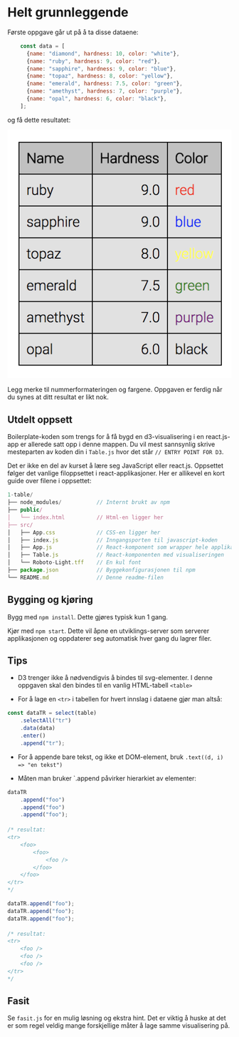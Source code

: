 # Helt grunnleggende

Første oppgave går ut på å ta disse dataene:

~~~javascript
    const data = [
      {name: "diamond", hardness: 10, color: "white"},
      {name: "ruby", hardness: 9, color: "red"},
      {name: "sapphire", hardness: 9, color: "blue"},
      {name: "topaz", hardness: 8, color: "yellow"},
      {name: "emerald", hardness: 7.5, color: "green"},
      {name: "amethyst", hardness: 7, color: "purple"},
      {name: "opal", hardness: 6, color: "black"},
    ];
~~~

og få dette resultatet:

![Resultat oppgave 1](../../img/1-table.png)

Legg merke til nummerformateringen og fargene. Oppgaven er ferdig når du synes at ditt resultat er likt nok.

## Utdelt oppsett

Boilerplate-koden som trengs for å få bygd en d3-visualisering i en react.js-app er allerede satt opp i denne mappen. Du vil mest sannsynlig skrive mesteparten av koden din i `Table.js` hvor det står `// ENTRY POINT FOR D3`.

Det er ikke en del av kurset å lære seg JavaScript eller react.js. Oppsettet følger det vanlige filoppsettet i react-applikasjoner. Her er allikevel en kort guide over filene i oppsettet:

```javascript
1-table/
├── node_modules/           // Internt brukt av npm
├── public/                 
│   └── index.html          // Html-en ligger her
├── src/
│   ├── App.css             // CSS-en ligger her
│   ├── index.js            // Inngangsporten til javascript-koden
│   ├── App.js              // React-komponent som wrapper hele applikasjonen
│   ├── Table.js            // React-komponenten med visualiseringen
│   └── Roboto-Light.tff    // En kul font
├── package.json            // Byggekonfigurasjonen til npm
└── README.md               // Denne readme-filen
```

## Bygging og kjøring

Bygg med `npm install`. Dette gjøres typisk kun 1 gang.

Kjør med `npm start`. Dette vil åpne en utviklings-server som serverer applikasjonen og oppdaterer seg automatisk hver gang du lagrer filer.

## Tips

* D3 trenger ikke å nødvendigvis å bindes til svg-elementer. I denne oppgaven skal den bindes til en vanlig HTML-tabell `<table>`

* For å lage en `<tr>` i tabellen for hvert innslag i dataene gjør man altså:

```javascript
const dataTR = select(table)
    .selectAll("tr")
    .data(data)
    .enter()
    .append("tr");
```

* For å appende bare tekst, og ikke et DOM-element, bruk `.text((d, i) => "en tekst")`

* Måten man bruker `.append påvirker hierarkiet av elementer: 

```javascript
dataTR
    .append("foo")
    .append("foo")
    .append("foo");

/* resultat: 
<tr>
    <foo>
        <foo>
            <foo />
        </foo>
    </foo>
</tr>
*/
```

```javascript
dataTR.append("foo");
dataTR.append("foo");
dataTR.append("foo");

/* resultat: 
<tr>
    <foo />
    <foo />
    <foo />
</tr>
*/
```

## Fasit

Se `fasit.js` for en mulig løsning og ekstra hint. Det er viktig å huske at det er som regel veldig mange forskjellige måter å lage samme visualisering på.